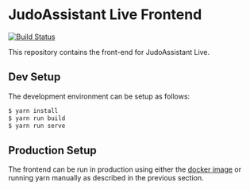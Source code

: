 JudoAssistant Live Frontend
===========================

[![Build Status](https://ci.svendcs.com/api/badges/judoassistant/live.judoassistant.com/status.svg)](https://ci.svendcs.com/judoassistant/live.judoassistant.com)

This repository contains the front-end for JudoAssistant Live.

## Dev Setup
The development environment can be setup as follows:
``` bash
$ yarn install
$ yarn run build
$ yarn run serve
```

## Production Setup
The frontend can be run in production using either the [docker image](https://hub.docker.com/r/judoassistant/judoassistant-web) or running yarn manually as described in the previous section.

